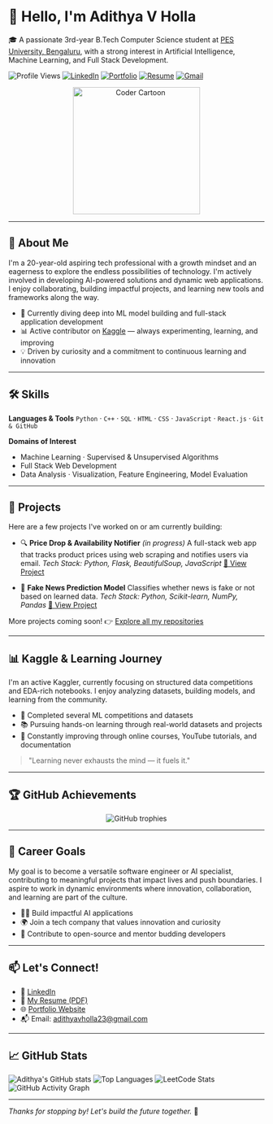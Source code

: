 # 👋 Hello, I'm Adithya V Holla

🎓 A passionate 3rd-year B.Tech Computer Science student at [PES University, Bengaluru](https://www.pes.edu/), with a strong interest in Artificial Intelligence, Machine Learning, and Full Stack Development.

![Profile Views](https://komarev.com/ghpvc/?username=Adithya-Holla&label=Profile%20views&color=0e75b6&style=flat)
[![LinkedIn](https://img.shields.io/badge/LinkedIn-Adithya%20V%20Holla-blue?logo=linkedin)](https://www.linkedin.com/in/adiholla/)
[![Portfolio](https://img.shields.io/badge/Portfolio-HollaAI-green?logo=google-chrome)](https://hollai.onrender.com)
[![Resume](https://img.shields.io/badge/Resume-AdithyaVHolla-orange)](https://www.dropbox.com/scl/fi/vxdbzi0t04z9q2b8hbnvy/Resume4.pdf?rlkey=t2smijuy85eitv51olo8j6qg7&st=wg8ozz62&dl=0)
[![Gmail](https://img.shields.io/badge/Email-adithyavholla23%40gmail.com-red?logo=gmail)](mailto:adithyavholla23@gmail.com)

<p align="center">
  <img src="https://i.pinimg.com/originals/06/f3/aa/06f3aadfba3c4bba2e986463f1e5500c.gif" width="250" alt="Coder Cartoon">
</p>

---

## 🚀 About Me

I'm a 20-year-old aspiring tech professional with a growth mindset and an eagerness to explore the endless possibilities of technology. I'm actively involved in developing AI-powered solutions and dynamic web applications. I enjoy collaborating, building impactful projects, and learning new tools and frameworks along the way.

* 🎯 Currently diving deep into ML model building and full-stack application development
* 📊 Active contributor on [Kaggle](https://www.kaggle.com/) — always experimenting, learning, and improving
* 💡 Driven by curiosity and a commitment to continuous learning and innovation

---

## 🛠️ Skills

**Languages & Tools**
`Python` · `C++` · `SQL` · `HTML` · `CSS` · `JavaScript` · `React.js` · `Git & GitHub`

**Domains of Interest**

* Machine Learning · Supervised & Unsupervised Algorithms
* Full Stack Web Development
* Data Analysis · Visualization, Feature Engineering, Model Evaluation

---

## 📂 Projects

Here are a few projects I've worked on or am currently building:

* 🔍 **Price Drop & Availability Notifier** *(in progress)*
  A full-stack web app that tracks product prices using web scraping and notifies users via email.
  *Tech Stack: Python, Flask, BeautifulSoup, JavaScript*
  [🔗 View Project](#)

* 🤖 **Fake News Prediction Model**
  Classifies whether news is fake or not based on learned data.
  *Tech Stack: Python, Scikit-learn, NumPy, Pandas*
  [🔗 View Project](https://github.com/Hollas-Machine-Learning-Projects/Fake_news_prediction_using_logistic_regression)

More projects coming soon!
👉 [Explore all my repositories](https://github.com/Adithya-Holla)

---

## 📊 Kaggle & Learning Journey

I'm an active Kaggler, currently focusing on structured data competitions and EDA-rich notebooks. I enjoy analyzing datasets, building models, and learning from the community.

* 🥇 Completed several ML competitions and datasets
* 📚 Pursuing hands-on learning through real-world datasets and projects
* 💼 Constantly improving through online courses, YouTube tutorials, and documentation

> "Learning never exhausts the mind — it fuels it."

---

## 🏆 GitHub Achievements

<p align="center">
  <img src="https://github-profile-trophy.vercel.app/?username=adithyaholla&theme=flat&no-frame=true&margin-w=10&column=7" alt="GitHub trophies" />
</p>

---

## 🎯 Career Goals

My goal is to become a versatile software engineer or AI specialist, contributing to meaningful projects that impact lives and push boundaries. I aspire to work in dynamic environments where innovation, collaboration, and learning are part of the culture.

* 👨‍💻 Build impactful AI applications
* 🌍 Join a tech company that values innovation and curiosity
* 🤝 Contribute to open-source and mentor budding developers

---

## 📫 Let's Connect!

* 💼 [LinkedIn](https://www.linkedin.com/in/adiholla/)
* 📂 [My Resume (PDF)](https://www.dropbox.com/scl/fi/vxdbzi0t04z9q2b8hbnvy/Resume4.pdf?rlkey=t2smijuy85eitv51olo8j6qg7&st=wg8ozz62&dl=0)
* 🌐 [Portfolio Website](https://hollai.onrender.com)
* 📬 Email: [adithyavholla23@gmail.com](mailto:adithyavholla23@gmail.com)

---

## 📈 GitHub Stats

![Adithya's GitHub stats](https://github-readme-stats.vercel.app/api?username=Adithya-Holla&show_icons=true&theme=tokyonight)
![Top Languages](https://github-readme-stats.vercel.app/api/top-langs/?username=Adithya-Holla&layout=compact&theme=tokyonight)
![LeetCode Stats](https://leetcard.jacoblin.cool/adithyavholla23?theme=nord)
![GitHub Activity Graph](https://github-readme-activity-graph.vercel.app/graph?username=Adithya-Holla&theme=tokyo-night)


---

*Thanks for stopping by! Let's build the future together.* 🚀
